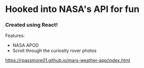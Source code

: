 # Hooked into NASA's API for fun

### Created using React!

Features:
 - NASA APOD
 - Scroll through the curiosity rover photos

https://rpassmore01.github.io/mars-weather-app/index.html